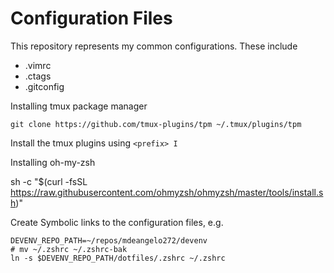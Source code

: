 # Configuration Files

This repository represents my common configurations. These include
* .vimrc
* .ctags
* .gitconfig

Installing tmux package manager

```
git clone https://github.com/tmux-plugins/tpm ~/.tmux/plugins/tpm
```

Install the tmux plugins using `<prefix> I`

Installing oh-my-zsh

sh -c "$(curl -fsSL https://raw.githubusercontent.com/ohmyzsh/ohmyzsh/master/tools/install.sh)"

Create Symbolic links to the configuration files, e.g.
```
DEVENV_REPO_PATH=~/repos/mdeangelo272/devenv
# mv ~/.zshrc ~/.zshrc-bak
ln -s $DEVENV_REPO_PATH/dotfiles/.zshrc ~/.zshrc
```


